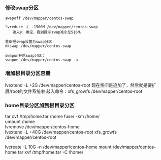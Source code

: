 ### 修改swap分区

    swapoff /dev/mapper/centos-swap

    lvreduce -L -1500M /dev/mapper/centos-swap
    　　输入y，确定，看到提示swap减小至516M。

    重新把swap设置为swap分区：
    mkswap /dev/mapper/centos-swap

    swapon开启swap分区：
    swapon /dev/mapper/centos-swap -a

### 增加根目录分区容量
lvextend -L +2G /dev/mapper/centos-root
现在空间是追加了，然后就是要扩展/root的文件系统啦
敲入命令：xfs_growfs  /dev/mapper/centos-root 

### home目录分区加到根目录分区
tar cvf /tmp/home.tar /home
fuser -km /home/       
umount /home  
lvremove /dev/mapper/centos-home  
lvextend -L +40G /dev/mapper/centos-root
xfs_growfs  /dev/mapper/centos-root 

lvcreate -L 10G -n /dev/mapper/centos-home
mount /dev/mapper/centos-home 
tar xvf /tmp/home.tar  -C /home/  